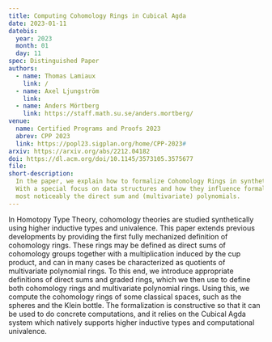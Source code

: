 ```yaml
---
title: Computing Cohomology Rings in Cubical Agda
date: 2023-01-11
datebis:
  year: 2023
  month: 01
  day: 11
spec: Distinguished Paper
authors:
  - name: Thomas Lamiaux
    link: /
  - name: Axel Ljungström
    link:
  - name: Anders Mörtberg
    link: https://staff.math.su.se/anders.mortberg/
venue:
  name: Certified Programs and Proofs 2023
  abrev: CPP 2023
  link: https://popl23.sigplan.org/home/CPP-2023#
arxiv: https://arxiv.org/abs/2212.04182
doi: https://dl.acm.org/doi/10.1145/3573105.3575677
file:
short-description:
  In the paper, we explain how to formalize Cohomology Rings in synthetic mathematics.
  With a special focus on data structures and how they influence formalization,
  most noticeably the direct sum and (multivariate) polynomials.
---
```


<!-- Abstract -->

In Homotopy Type Theory, cohomology theories are studied synthetically using higher inductive types and univalence. This paper extends previous developments by providing the first fully mechanized definition of cohomology rings. These rings may be defined as direct sums of cohomology groups together with a multiplication induced by the cup product, and can in many cases be characterized as quotients of multivariate polynomial rings. To this end, we introduce appropriate definitions of direct sums and graded rings, which we then use to define both cohomology rings and multivariate polynomial rings. Using this, we compute the cohomology rings of some classical spaces, such as the spheres and the Klein bottle. The formalization is constructive so that it can be used to do concrete computations, and it relies on the Cubical Agda system which natively supports higher inductive types and computational univalence.